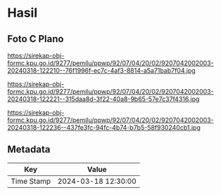# Hasil

## Foto C Plano

https://sirekap-obj-formc.kpu.go.id/9277/pemilu/ppwp/92/07/04/20/02/9207042002003-20240318-122210--76f1996f-ec7c-4af3-8814-a5a71bab7f04.jpg

https://sirekap-obj-formc.kpu.go.id/9277/pemilu/ppwp/92/07/04/20/02/9207042002003-20240318-122221--315daa8d-3f22-40a8-9b65-57e7c37f4316.jpg

https://sirekap-obj-formc.kpu.go.id/9277/pemilu/ppwp/92/07/04/20/02/9207042002003-20240318-122236--437fe3fc-94fc-4b74-b7b5-58f930240cb1.jpg


## Metadata

| Key        | Value               |
| ---------- | ------------------- |
| Time Stamp | 2024-03-18 12:30:00 |



